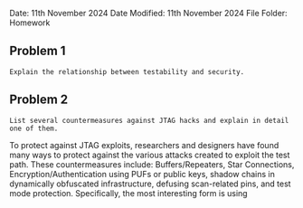 Date: 11th November 2024
Date Modified: 11th November 2024
File Folder: Homework

## Problem 1

```ad-question
Explain the relationship between testability and security.
```

## Problem 2

```ad-question
List several countermeasures against JTAG hacks and explain in detail one of them.
```

To protect against JTAG exploits, researchers and designers have found many ways to protect against the various attacks created to exploit the test path. These countermeasures include: Buffers/Repeaters, Star Connections, Encryption/Authentication using PUFs or public keys, shadow chains in dynamically obfuscated infrastructure, defusing scan-related pins, and test mode protection. Specifically, the most interesting form is using  